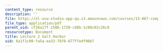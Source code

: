 ```yaml
---
content_type: resource
description: ''
file: https://ol-ocw-studio-app-qa.s3.amazonaws.com/courses/15-067-competitive-decision-making-and-negotiation-spring-2011/6a1f1c00fa5aea3376f8677ffe4f90b7_MIT15_067S11_lec02.pdf
file_type: application/pdf
parent_uid: cf26a17f-150b-1720-cd8b-1c08c02c26c8
resourcetype: Document
title: Lecture 2 Salt Harbor
uid: 6a1f1c00-fa5a-ea33-76f8-677ffe4f90b7
---
```

